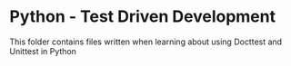 # Python - Test Driven Development

This folder contains files written when learning about using Docttest and 
Unittest in Python
